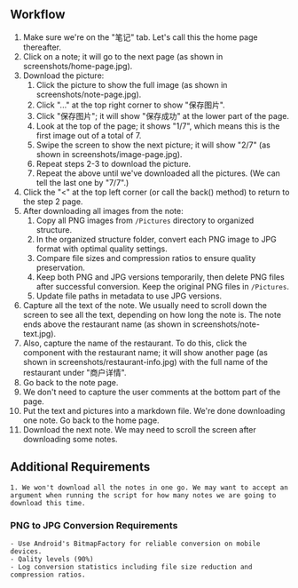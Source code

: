 ## Workflow

1. Make sure we're on the "笔记" tab. Let's call this the home page thereafter.
2. Click on a note; it will go to the next page (as shown in screenshots/home-page.jpg).
3. Download the picture:
	1. Click the picture to show the full image (as shown in screenshots/note-page.jpg).
	2. Click "..." at the top right corner to show "保存图片".
	3. Click "保存图片"; it will show "保存成功" at the lower part of the page.
	4. Look at the top of the page; it shows "1/7", which means this is the first image out of a total of 7.
	5. Swipe the screen to show the next picture; it will show "2/7" (as shown in screenshots/image-page.jpg).
	6. Repeat steps 2-3 to download the picture.
	7. Repeat the above until we've downloaded all the pictures. (We can tell the last one by "7/7".)
4. Click the "<" at the top left corner (or call the back() method) to return to the step 2 page.
5. After downloading all images from the note:
	1. Copy all PNG images from `/Pictures` directory to organized structure. 
	2. In the organized structure folder, convert each PNG image to JPG format with optimal quality settings.
	3. Compare file sizes and compression ratios to ensure quality preservation.
	4. Keep both PNG and JPG versions temporarily, then delete PNG files after successful conversion. Keep the original PNG files in `/Pictures`.
	5. Update file paths in metadata to use JPG versions.
6. Capture all the text of the note. We usually need to scroll down the screen to see all the text, depending on how long the note is. The note ends above the restaurant name (as shown in screenshots/note-text.jpg).
7. Also, capture the name of the restaurant. To do this, click the component with the restaurant name; it will show another page (as shown in screenshots/restaurant-info.jpg) with the full name of the restaurant under "商户详情".
8. Go back to the note page.
9. We don't need to capture the user comments at the bottom part of the page.
10. Put the text and pictures into a markdown file. We're done downloading one note. Go back to the home page.
11. Download the next note. We may need to scroll the screen after downloading some notes.
 
## Additional Requirements
	1. We won't download all the notes in one go. We may want to accept an argument when running the script for how many notes we are going to download this time.

### PNG to JPG Conversion Requirements
	- Use Android's BitmapFactory for reliable conversion on mobile devices.
	- Qality levels (90%)
	- Log conversion statistics including file size reduction and compression ratios.